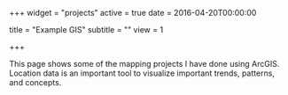 +++
widget = "projects" active = true date = 2016-04-20T00:00:00

title = "Example GIS" subtitle = ""
view = 1

+++

This page shows some of the mapping projects I have done using ArcGIS. Location data is an important tool to visualize important trends, patterns, and concepts. 
